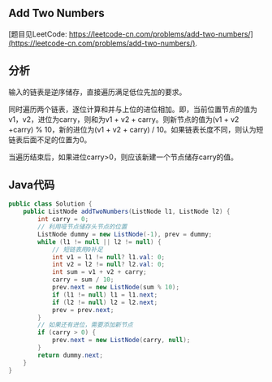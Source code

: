 ## Add Two Numbers

[题目见LeetCode: https://leetcode-cn.com/problems/add-two-numbers/](https://leetcode-cn.com/problems/add-two-numbers/).

## 分析

输入的链表是逆序储存，直接遍历满足低位先加的要求。

同时遍历两个链表，逐位计算和并与上位的进位相加。即，当前位置节点的值为v1，v2，进位为carry，则和为v1 + v2 + carry。则新节点的值为(v1 + v2 +carry) % 10，新的进位为(v1 + v2 + carry) / 10。如果链表长度不同，则认为短链表后面不足的位置为0。

当遍历结束后，如果进位carry>0，则应该新建一个节点储存carry的值。

## Java代码

```java
public class Solution {
    public ListNode addTwoNumbers(ListNode l1, ListNode l2) {
        int carry = 0;
        // 利用哑节点储存头节点的位置
        ListNode dummy = new ListNode(-1), prev = dummy;
        while (l1 != null || l2 != null) {
            // 短链表用0补足
            int v1 = l1 != null? l1.val: 0;
            int v2 = l2 != null? l2.val: 0;
            int sum = v1 + v2 + carry;
            carry = sum / 10;
            prev.next = new ListNode(sum % 10);
            if (l1 != null) l1 = l1.next;
            if (l2 != null) l2 = l2.next;
            prev = prev.next;
        }
        // 如果还有进位，需要添加新节点
        if (carry > 0) {
            prev.next = new ListNode(carry, null);
        }
        return dummy.next;
    }
}
```

